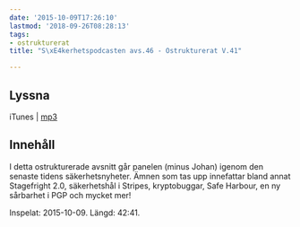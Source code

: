 ```yaml
---
date: '2015-10-09T17:26:10'
lastmod: '2018-09-26T08:28:13'
tags:
- ostrukturerat
title: "S\xE4kerhetspodcasten avs.46 - Ostrukturerat V.41"

---
```

## Lyssna

iTunes \| [mp3](http://traffic.libsyn.com/sakerhetspodcasten/Ostrukturerad_2015v41_mixdown.mp3)

## Innehåll

I detta ostrukturerade avsnitt går panelen (minus Johan) igenom den senaste tidens
säkerhetsnyheter. Ämnen som tas upp innefattar bland annat Stagefright 2.0, säkerhetshål
i Stripes, kryptobuggar, Safe Harbour, en ny sårbarhet i PGP och mycket mer!

Inspelat: 2015-10-09. Längd: 42:41.
